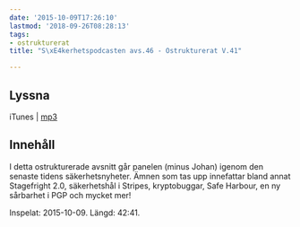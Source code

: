 ```yaml
---
date: '2015-10-09T17:26:10'
lastmod: '2018-09-26T08:28:13'
tags:
- ostrukturerat
title: "S\xE4kerhetspodcasten avs.46 - Ostrukturerat V.41"

---
```

## Lyssna

iTunes \| [mp3](http://traffic.libsyn.com/sakerhetspodcasten/Ostrukturerad_2015v41_mixdown.mp3)

## Innehåll

I detta ostrukturerade avsnitt går panelen (minus Johan) igenom den senaste tidens
säkerhetsnyheter. Ämnen som tas upp innefattar bland annat Stagefright 2.0, säkerhetshål
i Stripes, kryptobuggar, Safe Harbour, en ny sårbarhet i PGP och mycket mer!

Inspelat: 2015-10-09. Längd: 42:41.
